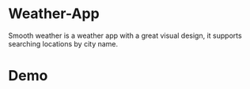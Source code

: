 # Weather-App
Smooth weather is a weather app with a great visual design, it supports searching locations by city name.

# Demo
